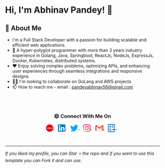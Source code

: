 
# Hi, I'm Abhinav  Pandey! 👋


## 🚀 About Me
- I'm a Full Stack Developer with a passion for building scalable and efficient web applications.
- 👀 A hyper-polyglot programmer with more than 3 years industry experience in Golang, Java, Springboot, ReactJs, NodeJs, ExpressJs, Docker, Kubernetes, distributed systems.
- ❤️ Enjoy solving complex problems, optimizing APIs, and enhancing user experiences through seamless integrations and responsive designs.
- 👩‍💻 I'm looking to collaborate on GoLang and AWS projects
- 📫 How to reach me - email : pandeyabhinav56@gmail.com


<br />
<br />

  <div align="center">
  <h3><b>😄 Connect With Me On</b></h3>
  </div>
<p align="center">
<a href="https://abhi2598.github.io/AbhinavPandey7.github.io/#/" target="_blank">
  <img align="center" alt="Abhinav Pandey | Portfolio" width="24px" src="https://github.com/SatYu26/SatYu26/blob/master/Assets/www.svg" />
</a> &nbsp;&nbsp;
<a href="https://www.linkedin.com/in/abhinavpandey2025/" target="_blank">
  <img align="center" alt="Abhinav Pandey | Linkedin" width="24px" src="https://github.com/SatYu26/SatYu26/blob/master/Assets/Linkedin.svg" />
</a> &nbsp;&nbsp;
<a href="https://x.com/SeerProgrammer?" target="_blank">
  <img align="center" alt="Abhinav Pandey | Twitter" width="26px" src="https://github.com/SatYu26/SatYu26/blob/master/Assets/Twitter.svg" />
</a> &nbsp;&nbsp;
<a href="https://www.instagram.com/abhinavpandey_007" target="_blank">
  <img align="center" alt="Abhinav Pandey | Instagram" width="24px" src="https://github.com/SatYu26/SatYu26/blob/master/Assets/Instagram.svg" />
</a> &nbsp;&nbsp;
<a href="mailto:pandeyabhinav56@gmail.com" target="_blank">
  <img align="center" alt="Abhinav Pandey | Gmail" width="26px" src="https://github.com/SatYu26/SatYu26/blob/master/Assets/Gmail.svg" />
</a> &nbsp;&nbsp;
<a href="https://bit.ly/3NjOAoY">
    <img align="center" alt="Abhinav Pandey | Resume" width="24px" src="https://github.com/SatYu26/SatYu26/blob/master/Assets/resume.png" />
</a> &nbsp;&nbsp;
<p>
  
<br>

  ---
  *If you liked my profile, you can Star ⭐ the repo and if you want to use this template you can Fork it and can use.*




